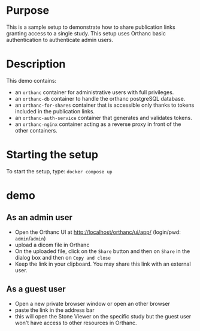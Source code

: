 <!--
SPDX-FileCopyrightText: 2022 - 2023 Orthanc Team SRL <info@orthanc.team>

SPDX-License-Identifier: CC-BY-4.0
-->

# Purpose

This is a sample setup to demonstrate how to share publication links granting access to a single study.
This setup uses Orthanc basic authentication to authenticate admin users.

# Description

This demo contains:

- an `orthanc` container for administrative users with full privileges.
- an `orthanc-db` container to handle the orthanc postgreSQL database.
- an `orthanc-for-shares` container that is accessible only thanks to tokens included in the publication links.
- an `orthanc-auth-service` container that generates and validates tokens.
- an `orthanc-nginx` container acting as a reverse proxy in front of the other containers.

# Starting the setup

To start the setup, type: `docker compose up`

# demo

## As an admin user

- Open the Orthanc UI at [http://localhost/orthanc/ui/app/](http://localhost/orthanc/ui/app/) (login/pwd: `admin`/`admin`)
- upload a dicom file in Orthanc
- On the uploaded file, click on the `Share` button and then on `Share` in the dialog box and then on `Copy and close`
- Keep the link in your clipboard.  You may share this link with an external user.

## As a guest user

- Open a new private browser window or open an other browser
- paste the link in the address bar
- this will open the Stone Viewer on the specific study but the guest user won't have access to other resources in Orthanc.
